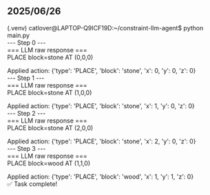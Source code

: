 ## 2025/06/26  


(.venv) catlover@LAPTOP-Q9ICF19D:~/constraint-llm-agent$ python main.py  
--- Step 0 ---  
=== LLM raw response ===  
PLACE block=stone AT (0,0,0)  

Applied action: {'type': 'PLACE', 'block': 'stone', 'x': 0, 'y': 0, 'z': 0}  
--- Step 1 ---  
=== LLM raw response ===  
PLACE block=stone AT (1,0,0)  

Applied action: {'type': 'PLACE', 'block': 'stone', 'x': 1, 'y': 0, 'z': 0}  
--- Step 2 ---  
=== LLM raw response ===  
PLACE block=stone AT (2,0,0)  

Applied action: {'type': 'PLACE', 'block': 'stone', 'x': 2, 'y': 0, 'z': 0}  
--- Step 3 ---  
=== LLM raw response ===  
PLACE block=wood AT (1,1,0)  

Applied action: {'type': 'PLACE', 'block': 'wood', 'x': 1, 'y': 1, 'z': 0}  
✅ Task complete!  
